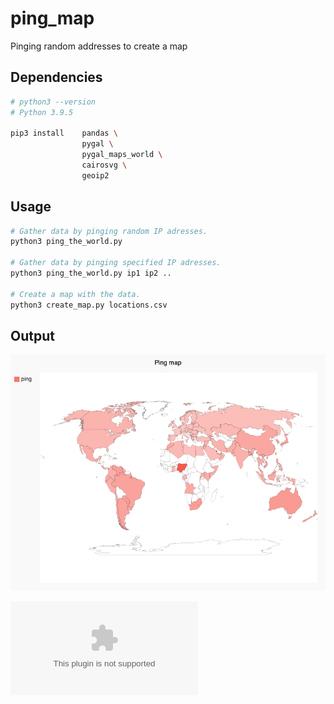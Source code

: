 # ping_map
Pinging random addresses to create a map

## Dependencies

```bash
# python3 --version
# Python 3.9.5

pip3 install    pandas \
                pygal \
                pygal_maps_world \
                cairosvg \
                geoip2
```

## Usage

```bash
# Gather data by pinging random IP adresses.
python3 ping_the_world.py

# Gather data by pinging specified IP adresses.
python3 ping_the_world.py ip1 ip2 ..

# Create a map with the data.
python3 create_map.py locations.csv
```

## Output

![alt text](https://github.com/c-chapellier/ping_map/blob/master/data/binks_ping_map.png)

![alt text](https://github.com/c-chapellier/ping_map/blob/master/data/binks_data.csv)
